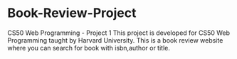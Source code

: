 # Book-Review-Project
CS50 Web Programming - Project 1
This project is developed for CS50 Web Programming taught by Harvard University.
This is a book review website where you can search for book with isbn,author or title. 
